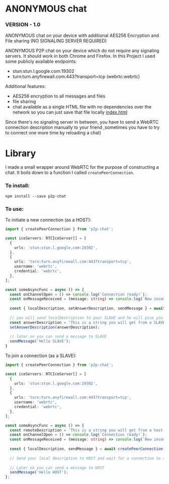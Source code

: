 # ANONYMOUS chat
### VERSION - 1.0

ANONYMOUS chat on your device with additional AES256 Encryption and File sharing (NO SIGNALING SERVER REQUIRED)


ANONYMOUS P2P chat on your device which do not require any signaling servers. It should work in both Chrome and Firefox. In this Project I used some publicly available endpoints:
- stun:stun.l.google.com:19302
- turn:turn.anyfirewall.com:443?transport=tcp (webrtc:webrtc)

Additional features:
- AES256 encryption to all messages and files
- file sharing
- chat available as a single HTML file with no dependencies over the network so you can just save that file locally [index.html](https://raw.githubusercontent.com/michal-wrzosek/p2p-chat/master/example/build/index.html)

Since there's no signaling server in between, you have to send a WebRTC connection description manually to your friend ,sometimes you have to try to connect one more time by reloading a chat)

# Library

I made a small wrapper around WebRTC for the purpose of constructing a chat. It boils down to a function I called `createPeerConnection`.

### To install:
```
npm install --save p2p-chat
```

### To use:

To initiate a new connection (as a HOST):
```typescript
import { createPeerConnection } from 'p2p-chat';

const iceServers: RTCIceServer[] = [
  {
    urls: 'stun:stun.l.google.com:19302',
  },
  {
    urls: 'turn:turn.anyfirewall.com:443?transport=tcp',
    username: 'webrtc',
    credential: 'webrtc',
  },
];

const someAsyncFunc = async () => {
  const onChannelOpen = () => console.log(`Connection ready!`);
  const onMessageReceived = (message: string) => console.log(`New incomming message: ${message}`);
  
  const { localDescription, setAnswerDescription, sendMessage } = await createPeerConnection({ iceServers, onMessageReceived, onChannelOpen });
  
  // you will send localDescription to your SLAVE and he will give you his localDescription. You will set it as an answer to establish connection
  const answerDescription = 'This is a string you will get from a SLAVE trying to connect with your localDescription';
  setAnswerDescription(answerDescription);
  
  // later on you can send a message to SLAVE
  sendMessage('Hello SLAVE');
}
```

To join a connection (as a SLAVE):
```typescript
import { createPeerConnection } from 'p2p-chat';

const iceServers: RTCIceServer[] = [
  {
    urls: 'stun:stun.l.google.com:19302',
  },
  {
    urls: 'turn:turn.anyfirewall.com:443?transport=tcp',
    username: 'webrtc',
    credential: 'webrtc',
  },
];

const someAsyncFunc = async () => {
  const remoteDescription = 'This is a string you will get from a host...';
  const onChannelOpen = () => console.log(`Connection ready!`);
  const onMessageReceived = (message: string) => console.log(`New incomming message: ${message}`);
  
  const { localDescription, sendMessage } = await createPeerConnection({ remoteDescription, iceServers, onMessageReceived, onChannelOpen });
  
  // Send your local description to HOST and wait for a connection to start
  
  // Later on you can send a message to HOST
  sendMessage('Hello HOST');
};
```

